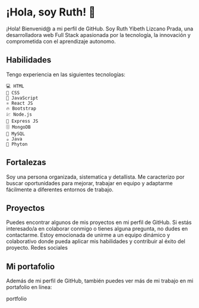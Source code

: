 # ¡Hola, soy Ruth! 👋

¡Hola! Bienvenid@ a mi perfil de GitHub. Soy Ruth Yibeth Lizcano Prada, una desarrolladora web Full Stack apasionada por la tecnología, la innovación y comprometida con el aprendizaje autonomo.

## Habilidades
Tengo experiencia en las siguientes tecnologías:

    💻 HTML
    🎨 CSS
    🚀 JavaScript
    ⚛️ React JS
    🔥 Bootstrap
    💹 Node.js
    🚀 Express JS
    🗄️ MongoDB
    💾 MySQL
    ☕ Java
    📗 Phyton

## Fortalezas

Soy una persona organizada, sistematica y detallista. Me caracterizo por buscar oportunidades para mejorar, trabajar en equipo y adaptarme fácilmente a diferentes entornos de trabajo.

## Proyectos

Puedes encontrar algunos de mis proyectos en mi perfil de GitHub. Si estás interesado/a en colaborar conmigo o tienes alguna pregunta, no dudes en contactarme. Estoy emocionada de unirme a un equipo dinámico y colaborativo donde pueda aplicar mis habilidades y contribuir al éxito del proyecto.
Redes sociales

## Mi portafolio

Además de mi perfil de GitHub, también puedes ver más de mi trabajo en mi portafolio en línea:

portfolio
